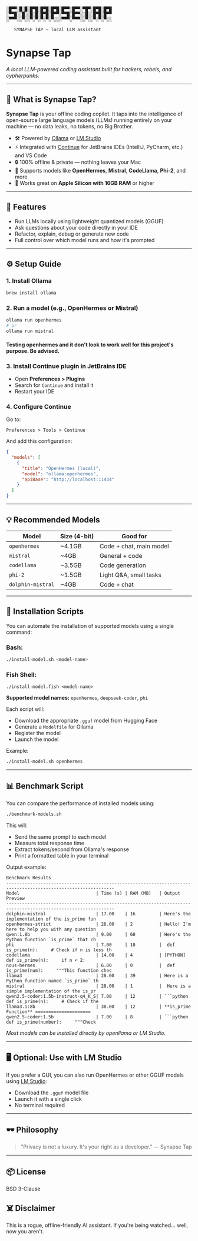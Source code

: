 ```
░█▀▀░█░█░█▀█░█▀█░█▀█░█▀▀░█▀▀░▀█▀░█▀█░█▀█
░▀▀█░░█░░█░█░█▀█░█▀▀░▀▀█░█▀▀░░█░░█▀█░█▀▀
░▀▀▀░░▀░░▀░▀░▀░▀░▀░░░▀▀▀░▀▀▀░░▀░░▀░▀░▀░░
   
   SYNAPSE TAP — local LLM assistant
```
# Synapse Tap

*A local LLM-powered coding assistant built for hackers, rebels, and cypherpunks.*

---

## 🧠 What is Synapse Tap?

**Synapse Tap** is your offline coding copilot. It taps into the intelligence of open-source large language models (LLMs) running entirely on your machine — no data leaks, no tokens, no Big Brother.

- 🛠 Powered by [Ollama](https://ollama.com/) or [LM Studio](https://lmstudio.ai/)
- ⚡ Integrated with [Continue](https://continue.dev/) for JetBrains IDEs (IntelliJ, PyCharm, etc.) and VS Code
- 🔒 100% offline & private — nothing leaves your Mac
- 🧬 Supports models like **OpenHermes**, **Mistral**, **CodeLlama**, **Phi-2**, and more
- 🧰 Works great on **Apple Silicon with 16GB RAM** or higher

---

## 🧪 Features

- Run LLMs locally using lightweight quantized models (GGUF)
- Ask questions about your code directly in your IDE
- Refactor, explain, debug or generate new code
- Full control over which model runs and how it's prompted

---

## ⚙️ Setup Guide

### 1. Install Ollama
```bash
brew install ollama
```

### 2. Run a model (e.g., OpenHermes or Mistral)
```bash
ollama run openhermes
# or
ollama run mistral
```

#### Testing openhermes and it don't look to work well for this project's purpose. Be advised.

### 3. Install Continue plugin in JetBrains IDE
- Open **Preferences > Plugins**
- Search for `Continue` and install it
- Restart your IDE

### 4. Configure Continue
Go to:
```
Preferences > Tools > Continue
```
And add this configuration:
```json
{
  "models": [
    {
      "title": "OpenHermes (local)",
      "model": "ollama:openhermes",
      "apiBase": "http://localhost:11434"
    }
  ]
}
```

---

## 💡 Recommended Models

| Model            | Size (4-bit) | Good for               |
|------------------|--------------|------------------------|
| `openhermes`     | ~4.1GB       | Code + chat, main model|
| `mistral`        | ~4GB         | General + code         |
| `codellama`      | ~3.5GB       | Code generation        |
| `phi-2`          | ~1.5GB       | Light Q&A, small tasks |
| `dolphin-mistral`| ~4GB         | Code + chat            |

---

## 🔧 Installation Scripts

You can automate the installation of supported models using a single command:

### Bash:
```bash
./install-model.sh <model-name>
```

### Fish Shell:
```fish
./install-model.fish <model-name>
```

**Supported model names:** `openhermes`, `deepseek-coder`, `phi`

Each script will:
- Download the appropriate `.gguf` model from Hugging Face
- Generate a `Modelfile` for Ollama
- Register the model
- Launch the model

Example:
```bash
./install-model.sh openhermes
```

---

## 📊 Benchmark Script

You can compare the performance of installed models using:

```bash
./benchmark-models.sh
```

This will:
- Send the same prompt to each model
- Measure total response time
- Extract tokens/second from Ollama's response
- Print a formatted table in your terminal

Output example:
```
Benchmark Results
---------------------------------------------------------------------------------------------------------------
Model                             | Time (s) | RAM (MB)   | Output Preview
---------------------------------------------------------------------------------------------------------------
dolphin-mistral                   | 17.00    | 16         | Here's the implementation of the is_prime fun
openhermes-strict                 | 28.00    | 2          | Hello! I'm here to help you with any question
qwen:1.8b                         | 9.00     | 60         | Here's the Python function `is_prime` that ch
phi                               | 7.00     | 10         |  def is_prime(n):     # Check if n is less th
codellama                         | 14.00    | 4          | [PYTHON] def is_prime(n):     if n < 2:
nous-hermes                       | 6.00     | 0          |  def is_prime(num):     """This function chec
llama3                            | 28.00    | 39         | Here is a Python function named `is_prime` th
mistral                           | 28.00    | 1          |  Here is a simple implementation of the is_pr
qwen2.5-coder:1.5b-instruct-q4_K_S| 7.00     | 12         | ```python def is_prime(n):     # Check if the
llama3.1:8b                       | 38.00    | 12         | **is_prime Function** =====================
qwen2.5-coder:1.5b                | 7.00     | 8          | ```python def is_prime(number):     """Check
```

_Most models can be installed directly by openllama or LM Studio._

---

## 🖥 Optional: Use with LM Studio

If you prefer a GUI, you can also run OpenHermes or other GGUF models using [LM Studio](https://lmstudio.ai):
- Download the `.gguf` model file
- Launch it with a single click
- No terminal required

---

## 🕶 Philosophy
> "Privacy is not a luxury. It's your right as a developer." — Synapse Tap

---

## 📦 License
BSD 3-Clause

## ☠️ Disclaimer
This is a rogue, offline-friendly AI assistant. If you're being watched... well, now you aren't.
